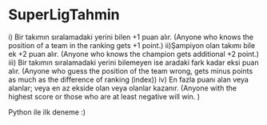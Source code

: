 # SuperLigTahmin
i) Bir takımın sıralamadaki yerini bilen +1 puan alır. (Anyone who knows the position of a team in the ranking gets +1 point.)
ii)Şampiyon olan takımı bile ek +2 puan alır. (Anyone who knows the champion gets additional +2 point.)
iii) Bir takımın sıralamadaki yerini bilemeyen ise aradaki fark kadar eksi puan alır. (Anyone who guess the position of the team wrong, gets minus points as much as the difference of ranking (index))
iv) En fazla puanı alan veya alanlar; veya en az ekside olan veya olanlar kazanır. (Anyone with the highest score or those who are at least negative will win. )

Python ile ilk deneme :)

